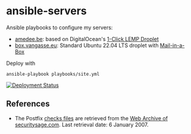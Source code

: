 # ansible-servers

Ansible playbooks to configure my servers:

- [amedee.be]: based on DigitalOcean's [1-Click LEMP Droplet][lemp droplet]
- [box.vangasse.eu]: Standard Ubuntu 22.04 LTS droplet with [Mail-in-a-Box][mailinabox]

Deploy with

```shell
ansible-playbook playbooks/site.yml
```

[![Deployment Status][badge]][deployment]

## References

- The Postfix [checks files][checks files] are retrieved from the
  [Web Archive of securitysage.com][securitysage].
  Last retrieval date: 6 January 2007.

[amedee.be]:    https://amedee.be
[box.vangasse.eu]: https://box.vangasse.eu
[lemp droplet]: https://do.co/2GOFe5J#start
[mailinabox]:   https://mailinabox.email/
[badge]:        https://github.com/amedee/ansible-servers/actions/workflows/ansible-deploy.yml/badge.svg
[deployment]:   https://github.com/amedee/ansible-servers/actions/workflows/ansible-deploy.yml
[checks files]: roles/mailserver/files/etc/postfix/checks
[securitysage]: https://web.archive.org/web/20070106001401/http://www.securitysage.com:80/guides/postfix_uce.html
